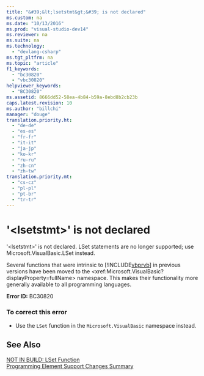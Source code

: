 ```yaml
---
title: "&#39;&lt;lsetstmt&gt;&#39; is not declared"
ms.custom: na
ms.date: "10/13/2016"
ms.prod: "visual-studio-dev14"
ms.reviewer: na
ms.suite: na
ms.technology: 
  - "devlang-csharp"
ms.tgt_pltfrm: na
ms.topic: "article"
f1_keywords: 
  - "bc30820"
  - "vbc30820"
helpviewer_keywords: 
  - "BC30820"
ms.assetid: 8666dd52-58ea-4b84-b59a-8ebd8b2cb23b
caps.latest.revision: 10
ms.author: "billchi"
manager: "douge"
translation.priority.ht: 
  - "de-de"
  - "es-es"
  - "fr-fr"
  - "it-it"
  - "ja-jp"
  - "ko-kr"
  - "ru-ru"
  - "zh-cn"
  - "zh-tw"
translation.priority.mt: 
  - "cs-cz"
  - "pl-pl"
  - "pt-br"
  - "tr-tr"
---
```

# &#39;&lt;lsetstmt&gt;&#39; is not declared
'\<lsetstmt>' is not declared. LSet statements are no longer supported; use Microsoft.VisualBasic.LSet instead.  
  
 Several functions that were intrinsic to [!INCLUDE[vbprvb](../codequality/includes/vbprvb_md.md)] in previous versions have been moved to the \<xref:Microsoft.VisualBasic?displayProperty=fullName> namespace. This makes their functionality more generally available to all programming languages.  
  
 **Error ID:** BC30820  
  
### To correct this error  
  
-   Use the `LSet` function in the `Microsoft.VisualBasic` namespace instead.  
  
## See Also  
 [NOT IN BUILD: LSet Function](assetId:///591d286c-6b7a-4350-ae74-99fee00fd964)   
 [Programming Element Support Changes Summary](assetId:///0483590a-6309-449c-a2fa-effa26a03b95)